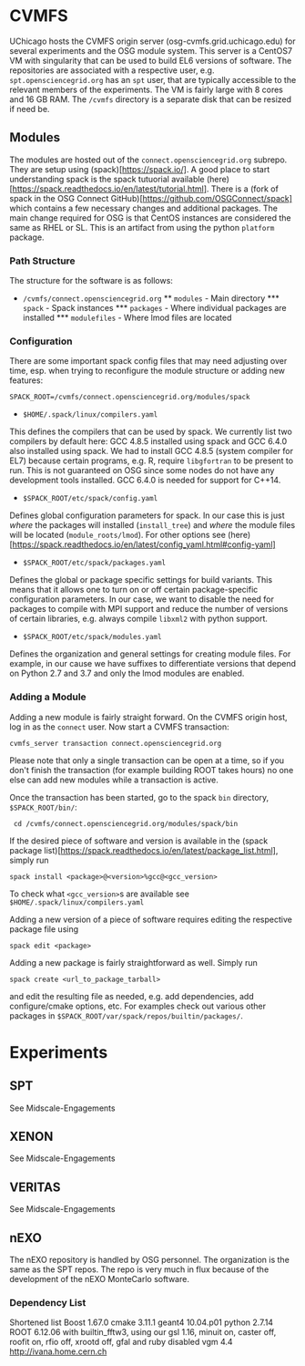 # CVMFS

UChicago hosts the CVMFS origin server (osg-cvmfs.grid.uchicago.edu) for several
experiments and the OSG module system. This server is a CentOS7 VM with 
singularity that can be used to build EL6 versions of software. The 
repositories are associated with a respective user, e.g. 
`spt.opensciencegrid.org` has an `spt` user, that are typically accessible to 
the relevant members of the experiments.  The VM is fairly large with 8 cores 
and 16 GB RAM. The `/cvmfs` directory is a separate disk that can be resized 
if need be.

## Modules

The modules are hosted out of the `connect.opensciencegrid.org` subrepo. They
are setup using (spack)[https://spack.io/]. A good place to start understanding 
spack is the spack tutuorial available 
(here)[https://spack.readthedocs.io/en/latest/tutorial.html]. There is a 
(fork of spack in the OSG Connect GitHub)[https://github.com/OSGConnect/spack] 
which contains a few necessary changes and additional packages. The main change 
required for OSG is that CentOS instances are considered the same as RHEL or 
SL. This is an artifact from using the python `platform` package.

### Path Structure

The structure for the software is as follows:

* `/cvmfs/connect.opensciencegrid.org`
** `modules` - Main directory
*** `spack` - Spack instances
*** `packages` - Where individual packages are installed
*** `modulefiles` - Where lmod files are located


### Configuration

There are some important spack config files that may need adjusting over time, 
esp. when trying to reconfigure the module structure or adding new 
features:

`SPACK_ROOT=/cvmfs/connect.opensciencegrid.org/modules/spack`

* `$HOME/.spack/linux/compilers.yaml`

This defines the compilers that can be used by spack. We currently list two 
compilers by default here: GCC 4.8.5 installed using spack and GCC 6.4.0 also
installed using spack. We had to install GCC 4.8.5 (system compiler for EL7) 
because certain programs, e.g. R, require `libgfortran` to be present to run. 
This is not guaranteed on OSG since some nodes do not have any development 
tools installed. GCC 6.4.0 is needed for support for C++14. 

* `$SPACK_ROOT/etc/spack/config.yaml`

Defines global configuration parameters for spack. In our case this is just 
_where_ the packages will installed (`install_tree`) and _where_ the module
files will be located (`module_roots/lmod`). For other options see 
(here)[https://spack.readthedocs.io/en/latest/config_yaml.html#config-yaml]

* `$SPACK_ROOT/etc/spack/packages.yaml`

Defines the global or package specific settings for build variants. This means 
that it allows one to turn on or off certain package-specific configuration 
parameters. In our case, we want to disable the need for packages to compile 
with MPI support and reduce the number of versions of certain libraries, e.g. 
always compile `libxml2` with python support.

* `$SPACK_ROOT/etc/spack/modules.yaml`

Defines the organization and general settings for creating module files. For 
example, in our cause we have suffixes to differentiate versions that depend
on Python 2.7 and 3.7 and only the lmod modules are enabled.

### Adding a Module

Adding a new module is fairly straight forward. On the CVMFS origin host, log 
in as the `connect` user. Now start a CVMFS transaction:

```
cvmfs_server transaction connect.opensciencegrid.org
```

Please note that only a single transaction can be open at a time, so if you 
don't finish the transaction (for example building ROOT takes hours) no one 
else can add new modules while a transaction is active. 

Once the transaction has been started, go to the spack `bin` directory, 
`$SPACK_ROOT/bin/`:

``` cd /cvmfs/connect.opensciencegrid.org/modules/spack/bin```

If the desired piece of software and version is available in the (spack
package list)[https://spack.readthedocs.io/en/latest/package_list.html], simply 
run

```
spack install <package>@<version>%gcc@<gcc_version>
```

To check what `<gcc_version>`s are available see 
`$HOME/.spack/linux/compilers.yaml`

Adding a new version of a piece of software requires editing the respective 
package file using

```
spack edit <package>
```

Adding a new package is fairly straightforward as well. Simply run

```
spack create <url_to_package_tarball>
```

and edit the resulting file as needed, e.g. add dependencies, add 
configure/cmake options, etc. For examples check out various other packages in 
`$SPACK_ROOT/var/spack/repos/builtin/packages/`.

# Experiments

## SPT

See Midscale-Engagements

## XENON

See Midscale-Engagements

## VERITAS

See Midscale-Engagements

## nEXO

The nEXO repository is handled by OSG personnel. The organization is the same 
as the SPT repos. The repo is very much in flux because of the development of 
the nEXO MonteCarlo software.

### Dependency List

Shortened list
Boost 1.67.0
cmake 3.11.1
geant4 10.04.p01
python 2.7.14
ROOT 6.12.06 with builtin_fftw3, using our gsl 1.16, minuit on, caster off, 
roofit on, rfio off, xrootd off, gfal and ruby disabled 
vgm 4.4  http://ivana.home.cern.ch

